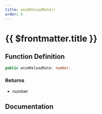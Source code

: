 ```yaml
---
title: animReloadRate()
order: 0
---
```


# {{ $frontmatter.title }}

## Function Definition

```ts
public animReloadRate: number;
```

### Returns

* number

## Documentation

<!--@include: ./parts/animReloadRate.md-->
